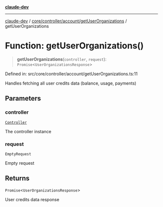 [**claude-dev**](../../../../../README.md)

***

[claude-dev](../../../../../README.md) / [core/controller/account/getUserOrganizations](../README.md) / getUserOrganizations

# Function: getUserOrganizations()

> **getUserOrganizations**(`controller`, `request`): `Promise`\<`UserOrganizationsResponse`\>

Defined in: src/core/controller/account/getUserOrganizations.ts:11

Handles fetching all user credits data (balance, usage, payments)

## Parameters

### controller

[`Controller`](../../../classes/Controller.md)

The controller instance

### request

`EmptyRequest`

Empty request

## Returns

`Promise`\<`UserOrganizationsResponse`\>

User credits data response
